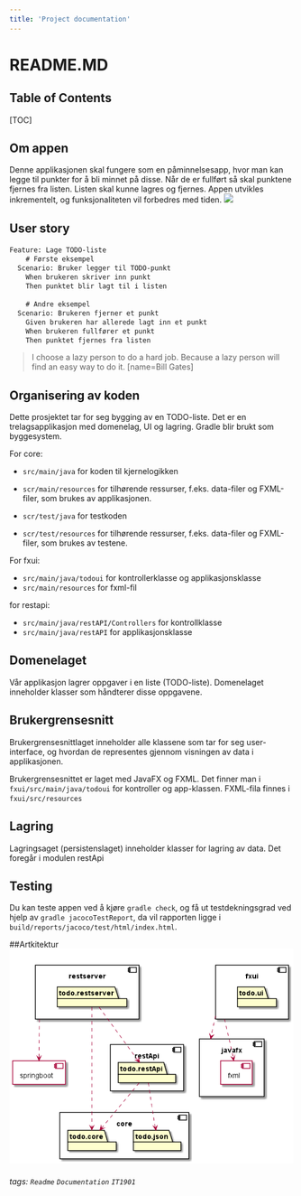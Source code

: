 ```yaml
---
title: 'Project documentation'
---
```


README.MD
===


## Table of Contents

[TOC]


## Om appen

Denne applikasjonen skal fungere som en påminnelsesapp, hvor man kan legge til punkter for å bli minnet på disse. Når de er fullført så skal punktene fjernes fra listen. Listen skal kunne lagres og fjernes. Appen utvikles inkrementelt, og funksjonaliteten vil forbedres med tiden. 
![](https://i.imgur.com/Gx94AIO.png)



User story
---

```gherkin=
Feature: Lage TODO-liste
    # Første eksempel
  Scenario: Bruker legger til TODO-punkt
    When brukeren skriver inn punkt
    Then punktet blir lagt til i listen

    # Andre eksempel
  Scenario: Brukeren fjerner et punkt
    Given brukeren har allerede lagt inn et punkt
    When brukeren fullfører et punkt
    Then punktet fjernes fra listen
```
> I choose a lazy person to do a hard job. Because a lazy person will find an easy way to do it. [name=Bill Gates]



## Organisering av koden
Dette prosjektet tar for seg bygging av en TODO-liste. Det er en trelagsapplikasjon med domenelag, UI og lagring. Gradle blir brukt som byggesystem.

For core:


* `src/main/java` for koden til kjernelogikken

* `scr/main/resources` for tilhørende ressurser, f.eks. data-filer og FXML-filer, som brukes av applikasjonen.

* `scr/test/java` for testkoden

* `scr/test/resources` for tilhørende ressurser, f.eks. data-filer og FXML-filer, som brukes av testene.

For fxui:

* `src/main/java/todoui` for kontrollerklasse og applikasjonsklasse
* `src/main/resources` for fxml-fil

for restapi:
* `src/main/java/restAPI/Controllers` for kontrollklasse
* `src/main/java/restAPI` for applikasjonsklasse 

Domenelaget
---
Vår applikasjon lagrer oppgaver i en liste (TODO-liste). Domenelaget inneholder klasser som håndterer disse oppgavene. 

Brukergrensesnitt
---

Brukergrensesnittlaget inneholder alle klassene som tar for seg user-interface, og hvordan de representes gjennom visningen av data i applikasjonen.

Brukergrensesnittet er laget med JavaFX og FXML. Det finner man i `fxui/src/main/java/todoui` for kontroller og app-klassen. FXML-fila finnes i `fxui/src/resources`

Lagring
---

Lagringsaget (persistenslaget) inneholder klasser for lagring av data. Det foregår i modulen restApi

Testing
---
Du kan teste appen ved å kjøre `gradle check`, og få ut testdekningsgrad ved hjelp av `gradle jacocoTestReport`, da vil rapporten ligge i `build/reports/jacoco/test/html/index.html`.

##Artkitektur
![Arkitektur](diagram.png)

###### tags: `Readme` `Documentation` `IT1901`
